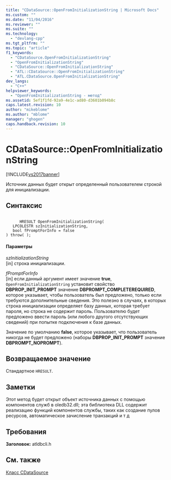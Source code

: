 ```yaml
---
title: "CDataSource::OpenFromInitializationString | Microsoft Docs"
ms.custom: ""
ms.date: "11/04/2016"
ms.reviewer: ""
ms.suite: ""
ms.technology: 
  - "devlang-cpp"
ms.tgt_pltfrm: ""
ms.topic: "article"
f1_keywords: 
  - "CDataSource.OpenFromInitializationString"
  - "OpenFromInitializationString"
  - "CDataSource::OpenFromInitializationString"
  - "ATL::CDataSource::OpenFromInitializationString"
  - "ATL.CDataSource.OpenFromInitializationString"
dev_langs: 
  - "C++"
helpviewer_keywords: 
  - "OpenFromInitializationString - метод"
ms.assetid: 5ef1f1fd-92a9-4e1c-ad80-d3601b094b8c
caps.latest.revision: 10
author: "mikeblome"
ms.author: "mblome"
manager: "ghogen"
caps.handback.revision: 10
---
```

# CDataSource::OpenFromInitializationString
[!INCLUDE[vs2017banner](../../assembler/inline/includes/vs2017banner.md)]

Источник данных будет открыт определенный пользователем строкой для инициализации.  
  
## Синтаксис  
  
```  
  
      HRESULT OpenFromInitializationString(   
   LPCOLESTR szInitializationString,   
   bool fPromptForInfo = false    
) throw( );  
```  
  
#### Параметры  
 *szInitializationString*  
 \[in\] строка инициализации.  
  
 *fPromptForInfo*  
 \[in\] если данный аргумент имеет значение **true**, `OpenFromInitializationString` установит свойство **DBPROP\_INIT\_PROMPT** значение **DBPROMPT\_COMPLETEREQUIRED**, которое указывает, чтобы пользователь был предложено, только если требуются дополнительные сведения.  Это полезно в случаях, в которых строка инициализации определяет базу данных, которая требует пароля, но строка не содержит пароль.  Пользователю будет предложено ввести пароль \(или любого другого отсутствующих сведений\) при попытке подключения к базе данных.  
  
 Значение по умолчанию **false**, которое указывает, что пользователь никогда не будет предложено \(наборы **DBPROP\_INIT\_PROMPT** значение **DBPROMPT\_NOPROMPT**\).  
  
## Возвращаемое значение  
 Стандартное `HRESULT`.  
  
## Заметки  
 Этот метод будет открыт объект источника данных с помощью компонентов служб в oledb32.dll; эта библиотека DLL содержит реализацию функций компонентов службы, таких как создание пулов ресурсов, автоматическое зачисление транзакций и т д  
  
## Требования  
 **Заголовок:** atldbcli.h  
  
## См. также  
 [Класс CDataSource](../Topic/CDataSource%20Class.md)